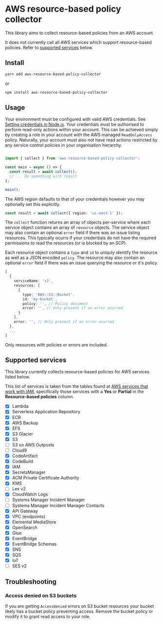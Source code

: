 # AWS resource-based policy collector

This library aims to collect resource-based policies from an AWS account.

It does not currently call all AWS services which support resource-based policies. Refer to [supported services](#supported-services) below.

## Install

```bash
yarn add aws-resource-based-policy-collector
```
or
```bash
npm install aws-resource-based-policy-collector
```

## Usage

Your environment must be configured with valid AWS credentials. See [Setting credentials in Node.js][credentials]. Your credentials must be authorised to perform read-only actions within your account. This can be achieved simply by creating a role in your account with the AWS managed `ReadOnlyAccess` policy. Naturally, your account must also not have read actions restricted by any service control policies in your organisation hierarchy.

```typescript

import { collect } from 'aws-resource-based-policy-collector';

const main = async () => {
  const result = await collect();
  // ... Do something with result
};

main();
```

The AWS region defaults to that of your credentials however you may optionally set this explicitly.

```typescript
const result = await collect({ region: 'us-east-1' });
```

The `collect` function returns an array of objects per-service where each service object contains an array of `resource` objects. The service object may also contain an optional `error` field if there was an issue listing resources. This typically ocurrs if your credentials do not have the required permissions to read the resources (or is blocked by an SCP).

Each resource object contains a `type` and `id` to uniquly identify the resource as well as a JSON encoded `policy`. The resource may also contain an optional `error` field if there was an issue querying the resource or it's policy.

```typescript
[
  {
    serviceName: 's3',
    resources: [
      {
        type: 'AWS::S3::Bucket',
        id: 'my-bucket',
        policy: '', // Policy document
        error: '', // Only present if an error ocurred
      }
    ],
    error: '', // Only present if an error ocurred
  },
  ...
]
```

Only resources with policies or errors are included.

## Supported services

This library currently collects resource-based policies for AWS services listed below. 

This list of services is taken from the tables found at [AWS services that work with IAM][services], specifically those services with a **Yes** or **Partial** in the **Resource-based policies** column.

- [x]  Lambda
- [x]  Serverless Application Repository
- [x]  ECR
- [x]  AWS Backup
- [x]  EFS
- [x]  S3 Glacier
- [x]  S3
- [ ]  S3 on AWS Outposts
- [ ]  Cloud9
- [x]  CodeArtifact
- [x]  CodeBuild
- [x]  IAM
- [x]  SecretsManager
- [x]  ACM Private Certificate Authority
- [x]  KMS
- [ ]  Lex v2
- [x]  CloudWatch Logs
- [ ]  Systems Manager Incident Manager
- [ ]  Systems Manager Incident Manager Contacts
- [x]  API Gateway
- [x]  VPC (endpoints)
- [x]  Elemental MediaStore
- [x]  OpenSearch
- [x]  Glue
- [x]  EventBridge
- [x]  EventBridge Schemas
- [x]  SNS
- [x]  SQS
- [x]  IoT
- [ ]  SES v2

## Troubleshooting

### Access denied on S3 buckets

If you are getting `AccessDenied` errors on S3 bucket resources your bucket likely has a bucket policy preventing access. Remove the bucket policy or modify it to grant read access to your role.

[services]: https://docs.aws.amazon.com/IAM/latest/UserGuide/reference_aws-services-that-work-with-iam.html
[credentials]: https://docs.aws.amazon.com/sdk-for-javascript/v3/developer-guide/setting-credentials-node.html